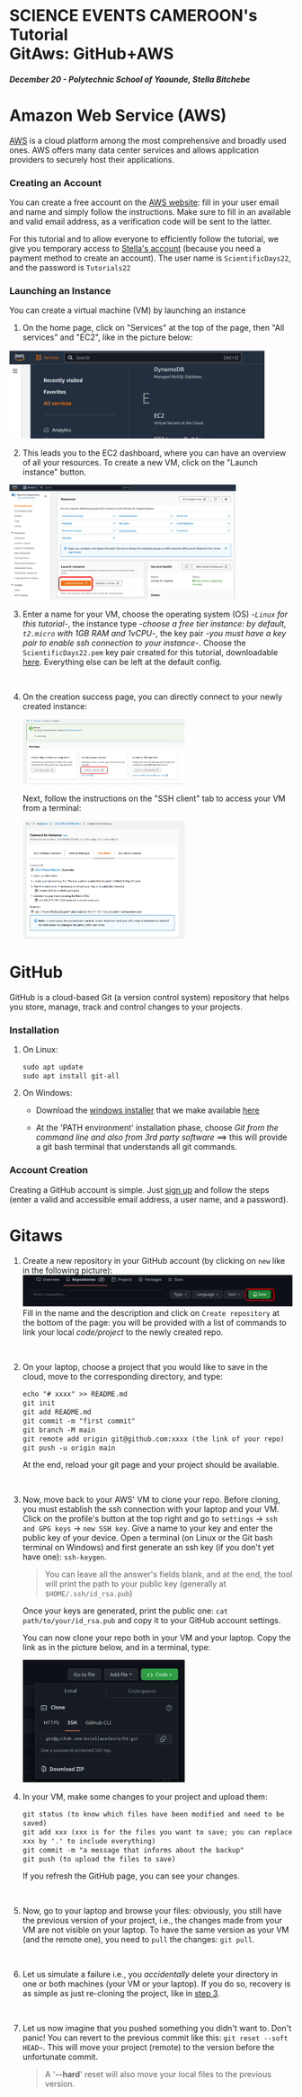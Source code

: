# SCIENCE EVENTS CAMEROON's Tutorial <br> GitAws: GitHub+AWS
#### *December 20 - Polytechnic School of Yaounde, Stella Bitchebe*

# Amazon Web Service (AWS)
[AWS](https://aws.amazon.com/fr/what-is-aws/) is a cloud platform among the most comprehensive and broadly used ones. AWS offers many data center services and allows application providers to securely host their applications.

### Creating an Account 
You can create a free account on the [AWS website](https://portal.aws.amazon.com/billing/signup?WIAWS=tile&tile=hero#/start/email): fill in your user email and name and simply follow the instructions.
Make sure to fill in an available and valid email address, as a verification code will be sent to the latter.

For this tutorial and to allow everyone to efficiently follow the tutorial, we give you temporary access to [Stella's account](https://581028953800.signin.aws.amazon.com/console) (because you need a payment method to create an account). The user name is `ScientificDays22`, and the password is `Tutorials22`


### Launching an Instance
You can create a virtual machine (VM) by launching an instance
1. On the home page, click on "Services" at the top of the page, then "All services" and "EC2", like in the picture below:

<img src="images/ec2.png" alt="drawing" width="90%"/>
<br>

2. This leads you to the EC2 dashboard, where you can have an overview of all your resources. To create a new VM, click on the "Launch instance" button.
<img src="images/launchinstance.png" alt="drawing" width="80%"/>
<br>

3. Enter a name for your VM, choose the operating system (OS) -*`Linux` for this tutorial*-, the instance type -*choose a free tier instance: by default, `t2.micro` with 1GB RAM and 1vCPU*-, the key pair -*you must have a key pair to enable ssh connection to your instance*-. Choose the `ScientificDays22.pem` key pair created for this tutorial, downloadable [here](resources/ScientificDays22.pem). Everything else can be left at the default config.
<br>

4. On the creation success page, you can directly connect to your newly created instance: 
   
   <img src="images/creationok.png" alt="drawing" width="60%"/>
   
   Next, follow the instructions on the "SSH client" tab to access your VM from a terminal: 
   
   <img src="images/sshclient.png" alt="drawing" width="60%"/> 

# GitHub   
GitHub is a cloud-based Git (a version control system) repository that helps you store, manage, track and control changes to your projects.

### Installation
1. On Linux:
   ```
   sudo apt update
   sudo apt install git-all
   ```
   
2. On Windows: 
   
   * Download the [windows installer](https://github.com/git-for-windows/git/releases/download/v2.39.0.windows.1/Git-2.39.0-64-bit.exe) that we make available [here](resources/Git-2.39.0-64-bit.exe)
   
   * At the 'PATH environment' installation phase, choose *Git from the command line and also from 3rd party software* ==> this will provide a git bash terminal that understands all git commands. 

### Account Creation

Creating a GitHub account is simple. Just [sign up](https://github.com/signup?ref_cta=Sign+up&ref_loc=header+logged+out&ref_page=%2F&source=header-home) and follow the steps (enter a valid and accessible email address, a user name, and a password).

# Gitaws
1. Create a new repository in your GitHub account (by clicking on `new` like in the following picture):
![picture](images/newrepogit.png)
    Fill in the name and the description and click on `Create repository` at the bottom of the page: you will be provided with a list of commands to link your local *code/project* to the newly created repo.
<br>

2. On your laptop, choose a project that you would like to save in the cloud, move to the corresponding directory, and type:
    ```
    echo "# xxxx" >> README.md
    git init
    git add README.md
    git commit -m "first commit"
    git branch -M main
    git remote add origin git@github.com:xxxx (the link of your repo)
    git push -u origin main
    ```
    At the end, reload your git page and your project should be available.
<br>

3. Now, move back to your AWS' VM to clone your repo.
   Before cloning, you must establish the ssh connection with your laptop and your VM. Click on the profile's button at the top right and go to `settings` -> `ssh and GPG keys` -> `new SSH key`. Give a name to your key and enter the public key of your device. 
   Open a terminal (on Linux or the Git bash terminal on Windows) and first generate an ssh key (if you don't yet have one): `ssh-keygen`. 
   > You can leave all the answer's fields blank, and at the end, the tool will print the path to your public key (generally at `$HOME/.ssh/id_rsa.pub`)
   
   Once your keys are generated, print the public one: `cat path/to/your/id_rsa.pub` and copy it to your GitHub account settings.

   You can now clone your repo both in your VM and your laptop. Copy the link as in the picture below, and in a terminal, type:

   <img src="images/ssh_clone.png" alt="drawing" width="60%"/>

4. In your VM, make some changes to your project and upload them:
   ```
   git status (to know which files have been modified and need to be saved)
   git add xxx (xxx is for the files you want to save; you can replace xxx by '.' to include everything)
   git commit -m "a message that informs about the backup"
   git push (to upload the files to save)
   ```
   If you refresh the GitHub page, you can see your changes.
<br>

5. Now, go to your laptop and browse your files: obviously, you still have the previous version of your project, i.e., the changes made from your VM are not visible on your laptop. To have the same version as your VM (and the remote one), you need to `pull` the changes: `git pull`.
<br>

6. Let us simulate a failure i.e., you *accidentally* delete your directory in one or both machines (your VM or your laptop). If you do so, recovery is as simple as just re-cloning the project, like in [step 3](https://github.com/bstellaceleste/ScientificDaysCameroon/edit/main/tutorials/README.md/#L75).
<br>

7. Let us now imagine that you pushed something you didn't want to. Don't panic! You can revert to the previous commit like this: `git reset --soft HEAD~`. This will move your project (remote) to the version before the unfortunate commit.
    > A '**--hard**' reset will also move your local files to the previous version. 

    

